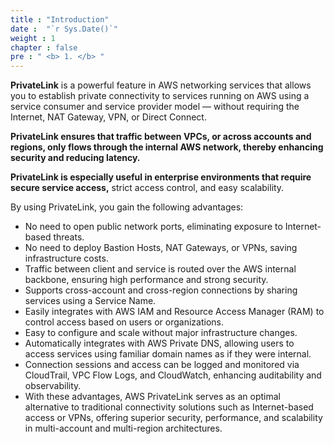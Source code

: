 ```yaml
---
title : "Introduction"
date :  "`r Sys.Date()`" 
weight : 1 
chapter : false
pre : " <b> 1. </b> "
---
```

**PrivateLink** is a powerful feature in AWS networking services that allows you to establish private connectivity to services running on AWS using a service consumer and service provider model — without requiring the Internet, NAT Gateway, VPN, or Direct Connect.

**PrivateLink ensures that traffic between VPCs, or across accounts and regions, only flows through the internal AWS network, thereby enhancing security and reducing latency.**

**PrivateLink is especially useful in enterprise environments that require secure service access,** strict access control, and easy scalability.

By using PrivateLink, you gain the following advantages:
- No need to open public network ports, eliminating exposure to Internet-based threats.
- No need to deploy Bastion Hosts, NAT Gateways, or VPNs, saving infrastructure costs.
- Traffic between client and service is routed over the AWS internal backbone, ensuring high performance and strong security.
- Supports cross-account and cross-region connections by sharing services using a Service Name.
- Easily integrates with AWS IAM and Resource Access Manager (RAM) to control access based on users or organizations.
- Easy to configure and scale without major infrastructure changes.
- Automatically integrates with AWS Private DNS, allowing users to access services using familiar domain names as if they were internal.
- Connection sessions and access can be logged and monitored via CloudTrail, VPC Flow Logs, and CloudWatch, enhancing auditability and observability.
- With these advantages, AWS PrivateLink serves as an optimal alternative to traditional connectivity solutions such as Internet-based access or VPNs, offering superior security, performance, and scalability in multi-account and multi-region architectures.